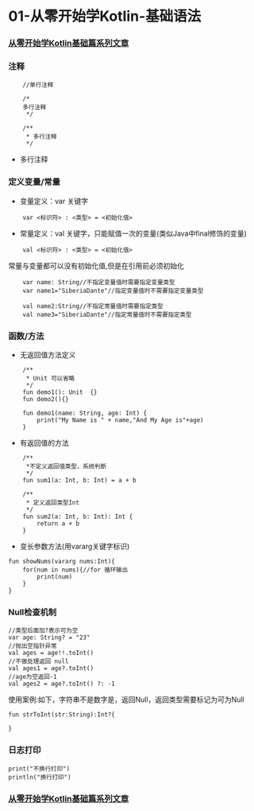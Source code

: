 # 01-从零开始学Kotlin-基础语法

### [从零开始学Kotlin基础篇系列文章](https://github.com/SiberiaDante/KotlinForAndroid)

### 注释
```aidl
    //单行注释
```
```aidl
    /*
    多行注释
     */
```
```aidl
    /**
     * 多行注释
     */
```
* 多行注释

### 定义变量/常量
* 变量定义：var 关键字
```
    var <标识符> : <类型> = <初始化值>
```
* 常量定义：val 关键字，只能赋值一次的变量(类似Java中final修饰的变量)
```
    val <标识符> : <类型> = <初始化值>
```
常量与变量都可以没有初始化值,但是在引用前必须初始化
```
    var name: String//不指定变量值时需要指定变量类型
    var name1="SiberiaDante"//指定变量值时不需要指定变量类型

    val name2:String//不指定常量值时需要指定类型
    val name3="SiberiaDante"//指定常量值时不需要指定类型
```
### 函数/方法
* 无返回值方法定义
```aidl
    /**
     * Unit 可以省略
     */
    fun demo1(): Unit  {}
    fun demo2(){}
```
```aidl
    fun demo1(name: String, age: Int) {
        print("My Name is " + name,"And My Age is"+age)
    }
```
* 有返回值的方法
```aidl
    /**
     *不定义返回值类型，系统判断
     */
    fun sum1(a: Int, b: Int) = a + b
```
```aidl
    /**
     * 定义返回类型Int
     */
    fun sum2(a: Int, b: Int): Int {
        return a + b
    }
```
* 变长参数方法(用vararg关键字标识)
```
fun showNums(vararg nums:Int){
    for(num in nums){//for 循环输出
        print(num)
    }
}
```
### Null检查机制

```
//类型后面加?表示可为空
var age: String? = "23" 
//抛出空指针异常
val ages = age!!.toInt()
//不做处理返回 null
val ages1 = age?.toInt()
//age为空返回-1
val ages2 = age?.toInt() ?: -1
```
使用案例:如下，字符串不是数字是，返回Null，返回类型需要标记为可为Null
```
fun strToInt(str:String):Int?{
	
}
```
### 日志打印
```
print("不换行打印")
println("换行打印")
```
### [从零开始学Kotlin基础篇系列文章](https://github.com/SiberiaDante/KotlinForAndroid)